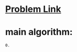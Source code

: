 # <a href='https://www.hackerrank.com/contests/projecteuler/challenges/euler218/problem'> Problem Link </a>
# main algorithm: 
    0. 